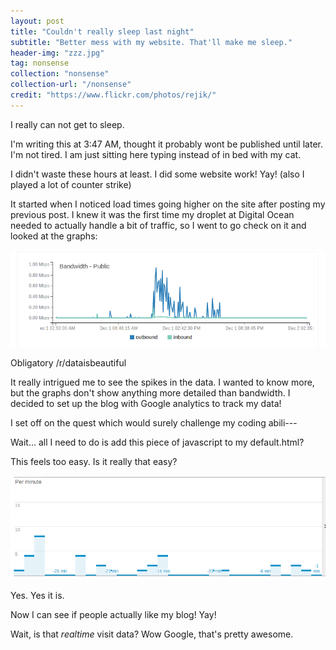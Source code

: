 ```yaml
---
layout: post
title: "Couldn't really sleep last night"
subtitle: "Better mess with my website. That'll make me sleep."
header-img: "zzz.jpg"
tag: nonsense
collection: "nonsense"
collection-url: "/nonsense"
credit: "https://www.flickr.com/photos/rejik/"
---
```


I really can not get to sleep. 

I'm writing this at 3:47 AM, thought it probably wont be published until later. I'm not tired. I am just sitting here typing instead of in bed with my cat.

I didn't waste these hours at least. I did some website work! Yay! (also I played a lot of counter strike)

It started when I noticed load times going higher on the site after posting my previous post. I knew it was the first time my droplet at Digital Ocean needed to actually handle a bit of traffic, so I went to go check on it and looked at the graphs:

<div class="img-center">
	<img src="/img/2014Dec/graph.png">
	<p>Obligatory /r/dataisbeautiful</p>
</div>

It really intrigued me to see the spikes in the data. I wanted to know more, but the graphs don't show anything more detailed than bandwidth. I decided to set up the blog with Google analytics to track my data!

I set off on the quest which would surely challenge my coding abili---

Wait... all I need to do is add this piece of javascript to my default.html?

This feels too easy. Is it really that easy?

<div class="img-center">
	<img src="/img/2014Dec/newgraph.png">
	<p>Yes. Yes it is.</p>
</div>

Now I can see if people actually like my blog! Yay!

Wait, is that *realtime* visit data? Wow Google, that's pretty awesome.  